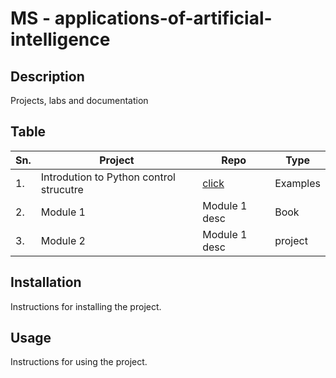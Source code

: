 # MS - applications-of-artificial-intelligence


## Description

Projects, labs and documentation

## Table

|Sn.| Project | Repo | Type |
|-----------------|-----------------|-----------------|-----------------|
|1.| Introdution to Python control strucutre    | [click](https://github.com/JagdishMane/python-control-structure.git) | Examples |
|2.| Module 1   | Module 1 desc  | Book |
|3.| Module 2   | Module 1 desc     | project |

## Installation

Instructions for installing the project.

## Usage

Instructions for using the project.